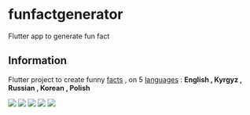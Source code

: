 # funfactgenerator

Flutter app to generate fun fact

## Information

Flutter project to create funny [facts](https://asli-fun-fact-api.herokuapp.com) , on 5 [languages](https://translate.google.com) : **English , Kyrgyz , Russian , Korean , Polish**

![](https://img.shields.io/badge/Code-Flutter-informational?style=flat&logo=<LOGO_NAME>&logoColor=white&color=d9d9ff)
![](https://img.shields.io/badge/Code-RESTApi-informational?style=flat&logo=<LOGO_NAME>&logoColor=white&color=d9d9ff)
![](https://img.shields.io/badge/OS-Android-informational?style=flat&logo=<LOGO_NAME>&logoColor=white&color=b3ffb9)
![](https://img.shields.io/badge/OS-IOS-informational?style=flat&logo=<LOGO_NAME>&logoColor=white&color=b3ffb9)
![](https://img.shields.io/badge/Available-Desktop-informational?style=flat&logo=<LOGO_NAME>&logoColor=white&color=ffc0b3)
